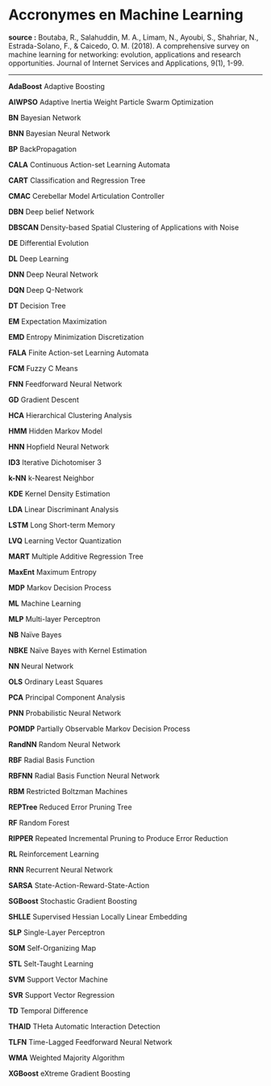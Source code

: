 # Accronymes en Machine Learning 

**source :** Boutaba, R., Salahuddin, M. A., Limam, N., Ayoubi, S., Shahriar, N., Estrada-Solano, F., & Caicedo, O. M. (2018). A comprehensive survey on machine learning for networking: evolution, applications and research opportunities. Journal of Internet Services and Applications, 9(1), 1-99.

---

**AdaBoost** Adaptive Boosting

**AIWPSO** Adaptive Inertia Weight Particle Swarm Optimization

**BN** Bayesian Network

**BNN** Bayesian Neural Network

**BP** BackPropagation

**CALA** Continuous Action-set Learning Automata

**CART** Classification and Regression Tree

**CMAC** Cerebellar Model Articulation Controller


**DBN** Deep belief Network

**DBSCAN** Density-based Spatial Clustering of Applications with Noise

**DE** Differential Evolution

**DL** Deep Learning

**DNN** Deep Neural Network

**DQN** Deep Q-Network

**DT** Decision Tree

**EM** Expectation Maximization

**EMD** Entropy Minimization Discretization

**FALA** Finite Action-set Learning Automata

**FCM** Fuzzy C Means

**FNN** Feedforward Neural Network

**GD** Gradient Descent

**HCA** Hierarchical Clustering Analysis

**HMM** Hidden Markov Model

**HNN** Hopfield Neural Network

**ID3** Iterative Dichotomiser 3

**k-NN** k-Nearest Neighbor

**KDE** Kernel Density Estimation

**LDA** Linear Discriminant Analysis

**LSTM** Long Short-term Memory

**LVQ** Learning Vector Quantization

**MART** Multiple Additive Regression Tree

**MaxEnt** Maximum Entropy

**MDP** Markov Decision Process

**ML** Machine Learning

**MLP** Multi-layer Perceptron

**NB** Naïve Bayes

**NBKE** Naïve Bayes with Kernel Estimation

**NN** Neural Network

**OLS** Ordinary Least Squares

**PCA** Principal Component Analysis

**PNN** Probabilistic Neural Network

**POMDP** Partially Observable Markov Decision Process

**RandNN** Random Neural Network

**RBF** Radial Basis Function

**RBFNN** Radial Basis Function Neural Network

**RBM** Restricted Boltzman Machines

**REPTree** Reduced Error Pruning Tree

**RF** Random Forest

**RIPPER** Repeated Incremental Pruning to Produce Error Reduction

**RL** Reinforcement Learning

**RNN** Recurrent Neural Network

**SARSA** State-Action-Reward-State-Action

**SGBoost** Stochastic Gradient Boosting

**SHLLE** Supervised Hessian Locally Linear Embedding

**SLP** Single-Layer Perceptron

**SOM** Self-Organizing Map

**STL** Selt-Taught Learning

**SVM** Support Vector Machine

**SVR** Support Vector Regression

**TD** Temporal Difference

**THAID** THeta Automatic Interaction Detection

**TLFN** Time-Lagged Feedforward Neural Network

**WMA** Weighted Majority Algorithm

**XGBoost** eXtreme Gradient Boosting
